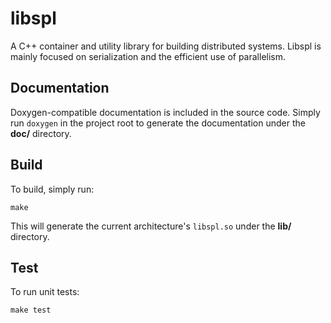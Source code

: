 # libspl

A C++ container and utility library for building distributed systems. Libspl
is mainly focused on serialization and the efficient use of parallelism.

## Documentation

Doxygen-compatible documentation is included in the source code. Simply run
`doxygen` in the project root to generate the documentation under the **doc/**
directory.

## Build

To build, simply run:

    make

This will generate the current architecture's `libspl.so` under the **lib/**
directory.

## Test

To run unit tests:

    make test
